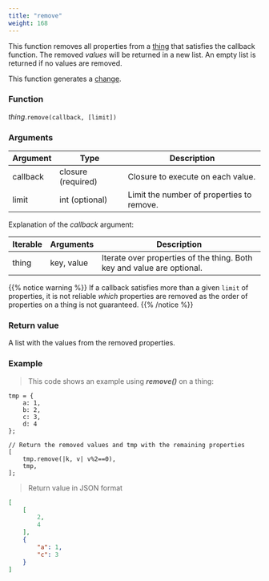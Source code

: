 ```yaml
---
title: "remove"
weight: 168
---
```


This function removes all properties from a [thing](../../thing) that satisfies the callback function.
The removed *values* will be returned in a new list. An empty list is returned if no values are removed.

This function generates a [change](../../../overview/changes).

### Function

*thing*.`remove(callback, [limit])`

### Arguments

Argument | Type | Description
-------- | ---- | -----------
callback | closure (required) | Closure to execute on each value.
limit    | int (optional) | Limit the number of properties to remove.

Explanation of the *callback* argument:

Iterable | Arguments | Description
-------- | -------- | -----------
thing | key, value | Iterate over properties of the thing. Both key and value are optional.

{{% notice warning %}}
If a callback satisfies more than a given `limit` of properties, it is not reliable *which* properties are removed as the order of properties on a thing is not guaranteed.
{{% /notice %}}

### Return value

A list with the values from the removed properties.

### Example

> This code shows an example using ***remove()*** on a thing:

```thingsdb,json_response
tmp = {
    a: 1,
    b: 2,
    c: 3,
    d: 4
};

// Return the removed values and tmp with the remaining properties
[
    tmp.remove(|k, v| v%2==0),
    tmp,
];
```

> Return value in JSON format

```json
[
    [
        2,
        4
    ],
    {
        "a": 1,
        "c": 3
    }
]
```